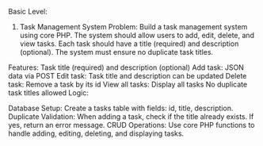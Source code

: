 Basic Level:
1. Task Management System
Problem: Build a task management system using core PHP. The system should allow users to add, edit, delete, and view tasks. Each task should have a title (required) and description (optional). The system must ensure no duplicate task titles.

Features:
Task title (required) and description (optional)
Add task: JSON data via POST
Edit task: Task title and description can be updated
Delete task: Remove a task by its id
View all tasks: Display all tasks
No duplicate task titles allowed
Logic:

Database Setup: Create a tasks table with fields: id, title, description.
Duplicate Validation: When adding a task, check if the title already exists. If yes, return an error message.
CRUD Operations: Use core PHP functions to handle adding, editing, deleting, and displaying tasks.
